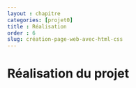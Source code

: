 ```yaml
---
layout : chapitre
categories: [projet0]
title : Réalisation
order : 6
slug: création-page-web-avec-html-css
---
```


# Réalisation du projet 
